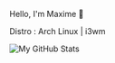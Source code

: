 Hello, I'm Maxime 👋

Distro : Arch Linux | i3wm

![My GitHub Stats](https://github-readme-stats.vercel.app/api?username=mxmchrbrt&show_icons=true&theme=dark)


